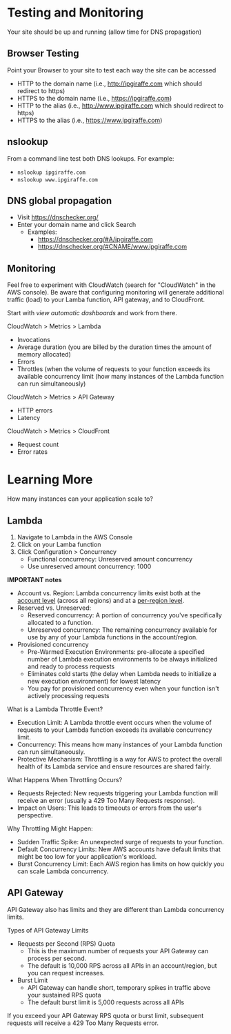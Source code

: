 # Testing and Monitoring
Your site should be up and running (allow time for DNS propagation)

## Browser Testing
Point your Browser to your site to test each way the site can be accessed
- HTTP to the domain name (i.e., http://ipgiraffe.com which should redirect to https)
- HTTPS to the domain name (i.e., https://ipgiraffe.com)
- HTTP to the alias (i.e., http://www.ipgiraffe.com which should redirect to https)
- HTTPS to the alias (i.e., https://www.ipgiraffe.com)

## nslookup
From a command line test both DNS lookups. For example:
- ```nslookup ipgiraffe.com```
- ```nslookup www.ipgiraffe.com```

## DNS global propagation
- Visit https://dnschecker.org/
- Enter your domain name and click Search
  - Examples:
    - https://dnschecker.org/#A/ipgiraffe.com
    - https://dnschecker.org/#CNAME/www.ipgiraffe.com
   
## Monitoring
Feel free to experiment with CloudWatch (search for "CloudWatch" in the AWS console). Be aware that configuring monitoring will generate additional traffic (load) to your Lamba function, API gateway, and to CloudFront.

Start with *view automatic dashboards* and work from there.

CloudWatch > Metrics > Lambda
- Invocations
- Average duration (you are billed by the duration times the amount of memory allocated)
- Errors
- Throttles (when the volume of requests to your function exceeds its available concurrency limit (how many instances of the Lambda function can run simultaneously)

CloudWatch > Metrics > API Gateway
- HTTP errors
- Latency

CloudWatch > Metrics > CloudFront
- Request count
- Error rates

# Learning More
How many instances can your application scale to?

## Lambda
1. Navigate to Lambda in the AWS Console
2. Click on your Lamba function
3. Click Configuration > Concurrency
    - Functional concurrency: Unreserved amount concurrency
    - Use unreserved amount concurrency: 1000

**IMPORTANT notes**
- Account vs. Region: Lambda concurrency limits exist both at the <ins>account level</ins> (across all regions) and at a <ins>per-region level</ins>.
- Reserved vs. Unreserved:
  - Reserved concurrency: A portion of concurrency you've specifically allocated to a function.
  - Unreserved concurrency: The remaining concurrency available for use by any of your Lambda functions in the account/region.
- Provisioned concurrency
  - Pre-Warmed Execution Environments: pre-allocate a specified number of Lambda execution environments to be always initialized and ready to process requests
  - Eliminates cold starts (the delay when Lambda needs to initialize a new execution environment) for lowest latency
  - You pay for provisioned concurrency even when your function isn't actively processing requests

What is a Lambda Throttle Event?
- Execution Limit: A Lambda throttle event occurs when the volume of requests to your Lambda function exceeds its available concurrency limit.
- Concurrency: This means how many instances of your Lambda function can run simultaneously.
- Protective Mechanism: Throttling is a way for AWS to protect the overall health of its Lambda service and ensure resources are shared fairly.

What Happens When Throttling Occurs?
- Requests Rejected: New requests triggering your Lambda function will receive an error (usually a 429 Too Many Requests response).
- Impact on Users: This leads to timeouts or errors from the user's perspective.

Why Throttling Might Happen:
- Sudden Traffic Spike: An unexpected surge of requests to your function.
- Default Concurrency Limits: New AWS accounts have default limits that might be too low for your application's workload.
- Burst Concurrency Limit: Each AWS region has limits on how quickly you can scale Lambda concurrency.

## API Gateway
API Gateway also has limits and they are different than Lambda concurrency limits.

Types of API Gateway Limits
- Requests per Second (RPS) Quota
  - This is the maximum number of requests your API Gateway can process per second.
  - The default is 10,000 RPS across all APIs in an account/region, but you can request increases.
- Burst Limit
  - API Gateway can handle short, temporary spikes in traffic above your sustained RPS quota
  - The default burst limit is 5,000 requests across all APIs
  
If you exceed your API Gateway RPS quota or burst limit, subsequent requests will receive a 429 Too Many Requests error.
